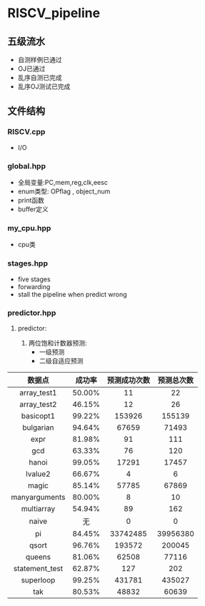 # RISCV_pipeline

## 五级流水

- 自测样例已通过
- OJ已通过
- 乱序自测已完成
- 乱序OJ测试已完成

## 文件结构
### RISCV.cpp
- I/O
### global.hpp 
- 全局变量:PC,mem,reg,clk,eesc
- enum类型: OPflag , object_num
- print函数 
- buffer定义

### my_cpu.hpp
- cpu类

### stages.hpp
- five stages
- forwarding
- stall the pipeline when predict wrong

### predictor.hpp
1. predictor:

    1. 两位饱和计数器预测:
        - 一级预测
        - 二级自适应预测

| 数据点 | 成功率 | 预测成功次数 | 预测总次数 |
| :----: | :----: | :----: | :----: |
|array_test1|50.00%|11|22|
|array_test2|46.15%|12|26|
|basicopt1|99.22%|153926|155139|
|bulgarian|94.64%|67659|71493|
|expr|81.98%|91|111|
|gcd|63.33%|76|120|
|hanoi|99.05%|17291|17457|
|lvalue2|66.67%|4|6|
|magic|85.14%|57785|67869|
|manyarguments|80.00%|8|10|
|multiarray|54.94%|89|162|
|naive|无|0|0|
|pi|84.45%|33742485|39956380|
|qsort|96.76%|193572|200045|
|queens|81.06%|62508|77116|
|statement_test|62.87%|127|202|
|superloop|99.25%|431781|435027|
|tak|80.53%|48832|60639|